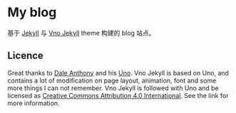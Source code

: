 # My blog
基于 [Jekyll](http://jekyllrb.com) 与 [Vno Jekyll](https://github.com/onevcat/vno-jekyll) theme 构建的 blog 站点。

## Licence
Great thanks to [Dale Anthony](https://github.com/daleanthony) and his [Uno](https://github.com/daleanthony/uno). Vno Jekyll is based on Uno, and contains a lot of modification on page layout, animation, font and some more things I can not remember. Vno Jekyll is followed with Uno and be licensed as [Creative Commons Attribution 4.0 International](http://creativecommons.org/licenses/by/4.0/). See the link for more information.